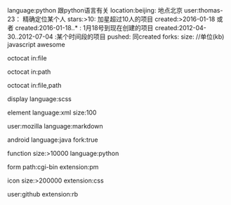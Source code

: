 
language:python 跟python语言有关 
location:beijing: 地点北京 
user:thomas-23： 精确定位某个人 
stars:>10: 加星超过10人的项目 
created:>2016-01-18 或者 created:2016-01-18..* : 1月18号到现在创建的项目 
created:2012-04-30..2012-07-04 :某个时间段的项目 
pushed: 同created 
forks: 
size: //单位(kb)
javascript awesome
 
 octocat in:file

 octocat in:path
 
 octocat in:file,path

 display language:scss

 element language:xml size:100

 user:mozilla language:markdown

 

 android language:java fork:true


 function size:>10000 language:python


 form path:cgi-bin extension:pm

 icon size:>200000 extension:css

 user:github extension:rb
  
  
 




